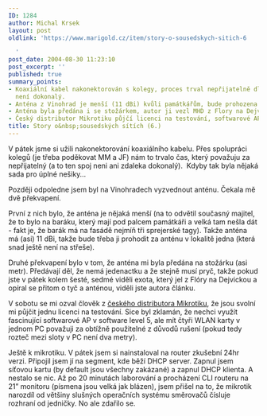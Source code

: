 ```yaml
---
ID: 1284
author: Michal Krsek
layout: post
oldlink: 'https://www.marigold.cz/item/story-o-sousedskych-sitich-6

  '
post_date: 2004-08-30 11:23:10
post_excerpt: ''
published: true
summary_points:
- Koaxiální kabel nakonektorován s kolegy, proces trval nepřijatelně dlouho a spoj
  není dokonalý.
- Anténa z Vinohrad je menší (11 dBi) kvůli památkářům, bude prohozena s jinou.
- Anténa byla předána i se stožárkem, autor ji vezl MHD z Flory na Dejvickou.
- Český distributor Mikrotiku půjčí licenci na testování, softwarové AP nevyužito.
title: Story o&nbsp;sousedských sítích (6.)
---
```


<p>
V pátek jsme si užili nakonektorování koaxiálního kabelu. Přes spolupráci kolegů (je třeba poděkovat MM a JF) nám to trvalo čas, který považuju za nepřijatelný (a to ten spoj neni ani zdaleka dokonalý).  Kdyby tak byla nějaká sada pro úplné nešiky&#8230;</p>
<p>
Později odpoledne jsem byl na Vinohradech vyzvednout anténu. Čekala mě dvě překvapení. </p>
<p>
První z nich bylo, že anténa je nějaká menší (na to odvětil současný majitel, že to bylo na baráku, který mají pod palcem památkáři a velká tam nešla dát - fakt je, že barák má na fasádě nejmíň tři sprejerské tagy). Takže anténa má (asi) 11 dBi, takže bude třeba ji prohodit za anténu v lokalitě jedna (která snad ještě není na střeše).</p>
<p>
Druhé překvapení bylo v tom, že anténa mi byla předána na stožárku (asi metr). Předávají děl, že nemá jedenactku a že stejně musí pryč, takže pokud jste v pátek kolem šesté, sedmé viděli exota, který jel z Flóry na Dejvickou a opíral se přitom o tyč a anténou, viděli jste autora článku.</p>
<p>
V sobotu se mi ozval člověk z <a href="http://www.engeno.com/cz/index.htm">českého distributora Mikrotiku</a>, že jsou svolní mi půjčit jednu licenci na testování. Sice byl zklamán, že nechci využít fascinující softwarové AP v software level 5, ale mít čtyři WLAN karty v jednom PC považuji za obtížně použitelné z důvodů rušení (pokud tedy rozteč mezi sloty v PC není dva metry).</p>
<p>
Ještě k mikrotiku. V pátek jsem si nainstaloval na router zkušební 24hr verzi. Připojil jsem jí na segment, kde běží DHCP server. Zapnul jsem síťovou kartu (by default jsou všechny zakázané) a zapnul DHCP klienta. A nestalo se nic. Až po 20 minutách laborování a procházení CLI routeru na 21&#8221; monitoru (písmena jsou velká jak blázen), jsem přišel na to, že mikrotik narozdíl od většiny slušných operačních systému směrovačů čísluje rozhraní od jedničky. No ale zdařilo se.</p>